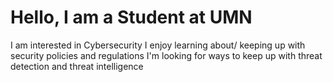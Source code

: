 # Hello, I am a Student at UMN 
I am interested in Cybersecurity
I enjoy learning about/ keeping up with security policies and regulations
I'm looking for ways to keep up with threat detection and threat intelligence
